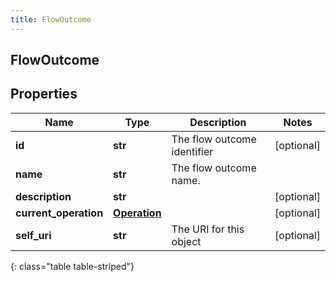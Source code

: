 ```yaml
---
title: FlowOutcome
---
```

## FlowOutcome

## Properties

|Name | Type | Description | Notes|
|------------ | ------------- | ------------- | -------------|
| **id** | **str** | The flow outcome identifier | [optional] |
| **name** | **str** | The flow outcome name. | |
| **description** | **str** |  | [optional] |
| **current_operation** | [**Operation**](Operation.html) |  | [optional] |
| **self_uri** | **str** | The URI for this object | [optional] |
{: class="table table-striped"}


